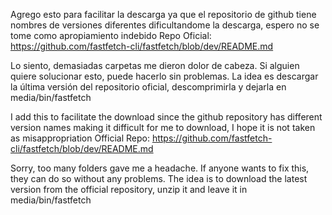 Agrego esto para facilitar la descarga ya que el repositorio de github tiene nombres de versiones diferentes dificultandome la descarga, espero no se tome como apropiamiento indebido Repo Oficial: https://github.com/fastfetch-cli/fastfetch/blob/dev/README.md

Lo siento, demasiadas carpetas me dieron dolor de cabeza.
Si alguien quiere solucionar esto, puede hacerlo sin problemas.
La idea es descargar la última versión del repositorio oficial, descomprimirla y dejarla en media/bin/fastfetch


I add this to facilitate the download since the github repository has different version names making it difficult for me to download, I hope it is not taken as misappropriation Official Repo: https://github.com/fastfetch-cli/fastfetch/blob/dev/README.md

Sorry, too many folders gave me a headache.
If anyone wants to fix this, they can do so without any problems.
The idea is to download the latest version from the official repository, unzip it and leave it in media/bin/fastfetch
